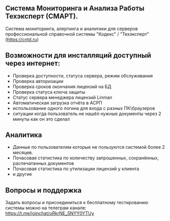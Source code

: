 Система Мониторинга и Анализа Работы Техэксперт (СМАРТ).
---
Система мониторинга, алертинга и аналитики для серверов профессиональной справочной системы "Кодекс" / "Техэксперт" (https://cntd.ru)

Возможности для инсталляций доступный через интернет:
---
- Проверка доступности, статуса сервера, режим обслуживания
- Проверка авторизации
- Проверка сроков окончания лицензий на БД
- Проверка статуса ключа защиты
- Статус сервера менеджера лицензий Linman
- Автоматическая загрузка отчёта в АСРП
- использование одного логина для входа с разных ПК\браузеров
- ситуации когда пользователь не нашёл нужные документы через 2 минуты как он это сделал

Аналитика
---
- Данные по пользователям которые не пользуются системой более 2 месяцев.
- Почасовая статистика по количеству запрошенных, сохранённых, распечатанных документов
- Почасовая статистика по утилизации лицензий у клиента
- и другие 

Вопросы и поддержка
---
Задать вопросы и присоединиться к бесплатному тестированию системы можно на телеграм канале: https://t.me/joinchat/uRkrNE_SNYY0YTUy
